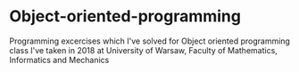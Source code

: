 # Object-oriented-programming

Programming excercises which I've solved for Object oriented programming class I've taken in 2018 at University of Warsaw, Faculty of Mathematics, Informatics and Mechanics
